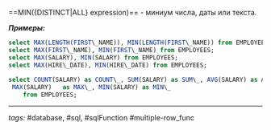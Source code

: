 ==MIN({DISTINCT|ALL} expression)== - миниум числа, даты или текста.

***Примеры:***
```sql
select MAX(LENGTH(FIRST\_NAME)), MIN(LENGTH(FIRST\_NAME)) from EMPLOYEES;  
select MAX(FIRST\_NAME), MIN(FIRST\_NAME) from EMPLOYEES;  
select MAX(SALARY), MIN(SALARY) from EMPLOYEES;  
select MAX(HIRE\_DATE), MIN(HIRE\_DATE) from EMPLOYEES;  
  
select COUNT(SALARY) as COUNT\_, SUM(SALARY) as SUM\_, AVG(SALARY) as AVG\_,  
 MAX(SALARY)   as MAX\_, MIN(SALARY) as MIN\_  
    from EMPLOYEES;
```
---
*tags:* #database, #sql, #sqlFunction #multiple-row_func 